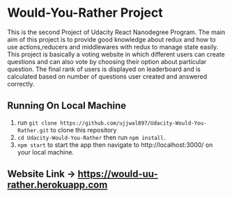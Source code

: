 # Would-You-Rather Project

This is the second Project of Udacity React Nanodegree Program. The main aim of this project is to provide good knowledge about redux and how to use actions,reducers and middlewares with redux to manage state easily. This project is basically a voting website in which different users can create questions and can also vote by choosing their option about particular question. The final rank of users is displayed on leaderboard and is calculated based on number of questions user created and answered correctly.


## Running On Local Machine

1. run `git clone https://github.com/ujjwal897/Udacity-Would-You-Rather.git` to clone this repository
2. `cd Udacity-Would-You-Rather` then run `npm install`.
3. `npm start` to start the app then navigate to http://localhost:3000/ on your local machine.


## Website Link -> https://would-uu-rather.herokuapp.com
